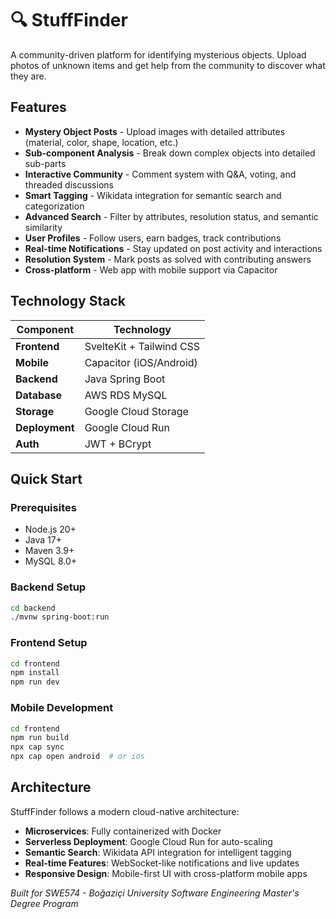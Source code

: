 # 🔍 StuffFinder

A community-driven platform for identifying mysterious objects. Upload photos of unknown items and get help from the community to discover what they are.

## Features

- **Mystery Object Posts** - Upload images with detailed attributes (material, color, shape, location, etc.)
- **Sub-component Analysis** - Break down complex objects into detailed sub-parts
- **Interactive Community** - Comment system with Q&A, voting, and threaded discussions
- **Smart Tagging** - Wikidata integration for semantic search and categorization
- **Advanced Search** - Filter by attributes, resolution status, and semantic similarity
- **User Profiles** - Follow users, earn badges, track contributions
- **Real-time Notifications** - Stay updated on post activity and interactions
- **Resolution System** - Mark posts as solved with contributing answers
- **Cross-platform** - Web app with mobile support via Capacitor

## Technology Stack

| Component | Technology |
|-----------|------------|
| **Frontend** | SvelteKit + Tailwind CSS |
| **Mobile** | Capacitor (iOS/Android) |
| **Backend** | Java Spring Boot |
| **Database** | AWS RDS MySQL |
| **Storage** | Google Cloud Storage |
| **Deployment** | Google Cloud Run |
| **Auth** | JWT + BCrypt |

## Quick Start

### Prerequisites
- Node.js 20+
- Java 17+
- Maven 3.9+
- MySQL 8.0+

### Backend Setup
```bash
cd backend
./mvnw spring-boot:run
```

### Frontend Setup
```bash
cd frontend
npm install
npm run dev
```

### Mobile Development
```bash
cd frontend
npm run build
npx cap sync
npx cap open android  # or ios
```

## Architecture

StuffFinder follows a modern cloud-native architecture:

- **Microservices**: Fully containerized with Docker
- **Serverless Deployment**: Google Cloud Run for auto-scaling
- **Semantic Search**: Wikidata API integration for intelligent tagging
- **Real-time Features**: WebSocket-like notifications and live updates
- **Responsive Design**: Mobile-first UI with cross-platform mobile apps

*Built for SWE574 - Boğaziçi University Software Engineering Master's Degree Program*
